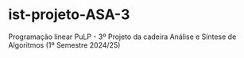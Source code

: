 # ist-projeto-ASA-3
Programação linear PuLP - 3º Projeto da cadeira Análise e Síntese de Algoritmos (1º Semestre 2024/25)
